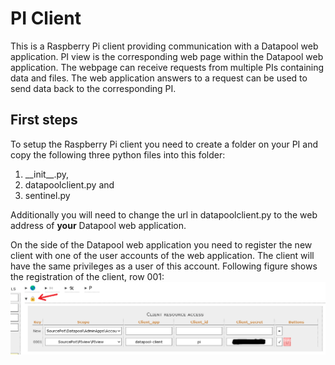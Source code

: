 # PI Client
This is a Raspberry Pi client providing communication with a Datapool web application.
PI view is the corresponding web page within the Datapool web application. The webpage can receive requests from multiple PIs containing data and files.
The web application answers to a request can be used to send data back to the corresponding PI.

## First steps
To setup the Raspberry Pi client you need to create a folder on your PI and copy the following three python files into this folder: 
1. \_\_init\_\_.py,
2. datapoolclient.py and 
3. sentinel.py

Additionally you will need to change the url in datapoolclient.py to the web address of __your__ Datapool web application.

On the side of the Datapool web application you need to register the new client with one of the user accounts of the web application.
The client will have the same privileges as a user of this account. Following figure shows the registration of the client, row 001:
![Raspberry Pi client registration](/assets/img/datapool_client_registration.png "Invoice import")



